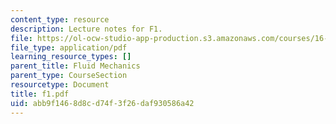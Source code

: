 ```yaml
---
content_type: resource
description: Lecture notes for F1.
file: https://ol-ocw-studio-app-production.s3.amazonaws.com/courses/16-01-unified-engineering-i-ii-iii-iv-fall-2005-spring-2006/abb9f1468d8cd74f3f26daf930586a42_f1.pdf
file_type: application/pdf
learning_resource_types: []
parent_title: Fluid Mechanics
parent_type: CourseSection
resourcetype: Document
title: f1.pdf
uid: abb9f146-8d8c-d74f-3f26-daf930586a42
---
```

